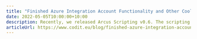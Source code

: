 ```yaml
---
title: "Finished Azure Integration Account Functionality and Other Cool Features in Arcus Scripting v0.6"
date: 2022-05-05T10:00:00+10:00
description: Recently, we released Arcus Scripting v0.6. The scripting library was quiet for a while, without any updates, so let's see what's new in this run-down post on the upcoming functionalities
articleUrl: https://www.codit.eu/blog/finished-azure-integration-account-functionality-and-other-cool-features-in-arcus-scripting-v0-6/
---
```

